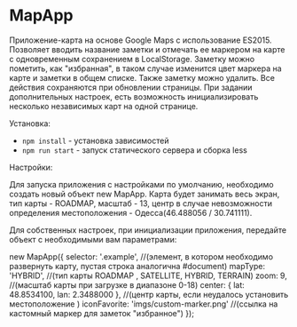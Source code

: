 # MapApp
Приложение-карта на основе Google Maps с использование ES2015. Позволяет вводить название заметки и отмечать ее маркером на карте
с одновременным сохранением в LocalStorage. Заметку можно пометить, как "избранная", в таком случае изменится цвет маркера на карте и 
заметки в общем списке. Также заметку можно удалить. Все действия сохраняются при обновлении страницы. 
При задании дополнительных настроек, есть возможность инициализировать несколько независимых карт на одной странице.

Установка:

- `npm install` - установка зависимостей
- `npm run start` - запуск статического сервера и сборка less

Настройки:

Для запуска приложения с настройками по умолчанию, необходимо создать новый объект new MapApp. Карта будет занимать весь экран, 
тип карты - ROADMAP, масштаб - 13, центр в случае невозможности определения местоположения - Одесса(46.488056 / 30.741111).

Для собственных настроек, при инициализации приложения, передайте объект с необходимыми вам параметрами:

new MapApp({
	selector: '.example', //(элемент, в котором необходимо развернуть карту, пустая строка аналогична #document)
	mapType: 'HYBRID', //(тип карты ROADMAP , SATELLITE, HYBRID, TERRAIN)
	zoom: 9, //(масштаб карты при загрузке в диапазоне 0-18)
	center: {
		lat: 48.8534100,
		lan: 2.3488000
	}, //(центр карты, если неудалось установить местоположение )
	iconFavorite: 'imgs/custom-marker.png' //(ссылка на кастомный маркер для заметок "избранное")
});
